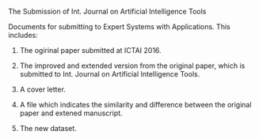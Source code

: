 The Submission of Int. Journal on Artificial Intelligence Tools

Documents for submitting to Expert Systems with Applications. This includes:

1. The ogirinal paper submitted at ICTAI 2016.

2. The improved and extended version from the original paper, which is submitted to Int. Journal on Artificial Intelligence Tools.

3. A cover letter.

4. A file which indicates the similarity and difference between the original paper and extened manuscript.

5. The new dataset.
